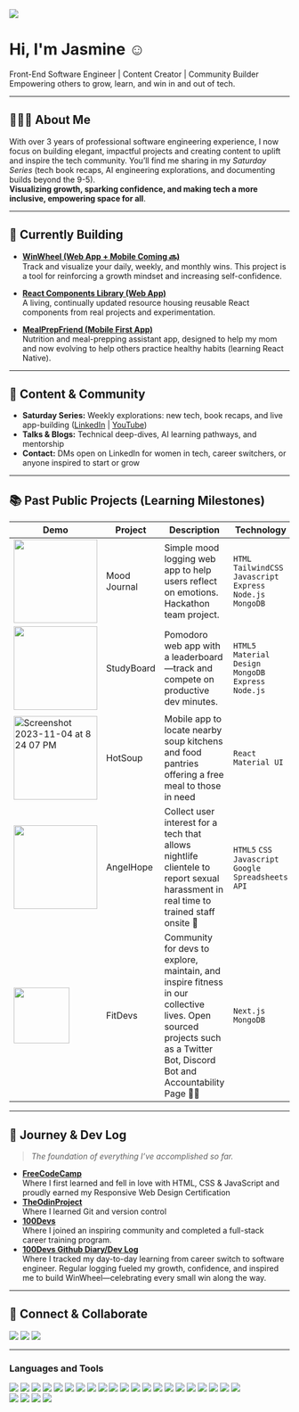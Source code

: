 <img src="https://user-images.githubusercontent.com/99847030/192158220-7bdabfbc-eb7e-482d-816c-06d1fff3ca5e.png" style="width=100%">

# Hi, I'm Jasmine ☺️

Front-End Software Engineer | Content Creator | Community Builder  
Empowering others to grow, learn, and win in and out of tech.

---

## 👩🏻‍💻 About Me

With over 3 years of professional software engineering experience, I now focus on building elegant, impactful projects and creating content to uplift and inspire the tech community. You’ll find me sharing in my *Saturday Series* (tech book recaps, AI engineering explorations, and documenting builds beyond the 9-5).  
**Visualizing growth, sparking confidence, and making tech a more inclusive, empowering space for all**.

---

## 🚀 Currently Building

- **[WinWheel (Web App + Mobile Coming 🔜)](https://thewinwheel.netlify.app/)**  
  Track and visualize your daily, weekly, and monthly wins. This project is a tool for reinforcing a growth mindset and increasing self-confidence.
  
- **[React Components Library (Web App)](https://react-jasminepvo.netlify.app/)**  
  A living, continually updated resource housing reusable React components from real projects and experimentation.

- **[MealPrepFriend (Mobile First App)](https://mealprepfriend.netlify.app/onboarding/user-details)**  
  Nutrition and meal-prepping assistant app, designed to help my mom and now evolving to help others practice healthy habits (learning React Native).

---

## 🎤 Content & Community

- **Saturday Series:** Weekly explorations: new tech, book recaps, and live app-building ([LinkedIn](https://linkedin.com/jasminepvo) | [YouTube](https://youtube.com/@jasminepvo))
- **Talks & Blogs:** Technical deep-dives, AI learning pathways, and mentorship
- **Contact:** DMs open on LinkedIn for women in tech, career switchers, or anyone inspired to start or grow

---

## 📚 Past Public Projects (Learning Milestones)

| Demo | Project | Description | Technology | Link |
|------|---------|-------------|------------|------|
| <img  width="150" src="https://user-images.githubusercontent.com/99847030/202867572-11d8e671-1b58-4015-b5e1-2dc7b967b02b.gif"> | Mood Journal | Simple mood logging web app to help users reflect on emotions. Hackathon team project. | `HTML` `TailwindCSS` `Javascript` `Express` `Node.js` `MongoDB`| [GitHub](https://github.com/jasminepvo/mood-colors) |
| <img  width="150" src="https://cdn.sanity.io/images/m6yx174i/production/a6e8c848865b4e322fd47c0b8b54c9c962542ee8-600x390.gif"> | StudyBoard | Pomodoro web app with a leaderboard—track and compete on productive dev minutes. | `HTML5` `Material Design` `MongoDB` `Express` `Node.js` | [Github](https://github.com/jasminepvo/studyboard)
| <img width="150" alt="Screenshot 2023-11-04 at 8 24 07 PM" src="https://github.com/jasminepvo/jasminepvo/assets/99847030/9134e402-6f39-489e-8a66-f88383abf0b8"> | HotSoup | Mobile app to locate nearby soup kitchens and food pantries offering a free meal to those in need | `React` `Material UI` | [Github](https://github.com/jasminepvo/angelhope)
| <img  width="150" src="https://cdn.sanity.io/images/m6yx174i/production/ccbd95b052213e24ab4375b093132d4fc7709aa7-600x390.gif"> | AngelHope | Collect user interest for a tech that allows nightlife clientele to report sexual harassment in real time to trained staff onsite 🌟 | `HTML5` `CSS` `Javascript` `Google Spreadsheets API` | [Github](https://github.com/jasminepvo/angelhope)
| <img  width="100" height="100" align="center" src="https://github.com/jasminepvo/jasminepvo/assets/99847030/6a6ed319-db7e-4955-af8f-715d06c829cf"> | FitDevs | Community for devs  to explore, maintain, and inspire fitness in our collective lives. Open sourced projects such as a Twitter Bot, Discord Bot and Accountability Page 💪🏼 | `Next.js` `MongoDB` | [Github](https://github.com/FitDevs-withKat)

---

## 📝 Journey & Dev Log
> *The foundation of everything I’ve accomplished so far.*

- **[FreeCodeCamp](https://www.freecodecamp.org)**  
  Where I first learned and fell in love with HTML, CSS & JavaScript and proudly earned my Responsive Web Design Certification
- **[TheOdinProject](https://www.theodinproject.com/paths/full-stack-javascript)**  
  Where I learned Git and version control
- **[100Devs](https://100devs.org/about/)**  
  Where I joined an inspiring community and completed a full-stack career training program.
- **[100Devs Github Diary/Dev Log](https://github.com/jasminepvo/100devs)**  
  Where I tracked my day-to-day learning from career switch to software engineer. Regular logging fueled my growth, confidence, and inspired me to build WinWheel—celebrating every small win along the way.

---

## 🌟 Connect & Collaborate

<a href="https://jasminepvo.com" target="_blank"><img src="https://img.shields.io/static/v1?&style=flat&logo=react&logoColor=AD9D90&labelColor=white&label=&message=PORTFOLIO&color=AD9D90"/></a>
<a href="https://youtube.com/@jasminepvo" target="_blank"><img src="https://img.shields.io/static/v1?&style=flat&logo=youtube&logoColor=AD9D90&labelColor=white&label=&message=YOUTUBE&color=AD9D90"/></a>
<a href="https://linkedin.com/jasminepvo" target="_blank"><img src="https://img.shields.io/static/v1?&style=flat&logo=linkedin&logoColor=AD9D90&labelColor=white&label=&message=LINKEDIN&color=AD9D90"/></a>

---

### Languages and Tools
  <a href="https://developer.mozilla.org/en-US/docs/Web/HTML" target="_blank"><img src="https://img.shields.io/static/v1?&style=flat&logo=HTML5&logoColor=white&labelColor=AD9D90&label=&message=HTML&color=AD9D90"/></a>
  <a href="https://developer.mozilla.org/en-US/docs/Web/CSS" target="_blank"><img src="https://img.shields.io/static/v1?&style=flat&logo=CSS3&logoColor=white&labelColor=AD9D90&label=&message=CSS&color=AD9D90"/></a>
  <a href="https://developer.mozilla.org/en-US/docs/Web/JavaScript" target="_blank"><img src="https://img.shields.io/static/v1?&style=flat&logo=javascript&logoColor=white&labelColor=AD9D90&label=&message=JAVASCRIPT&color=AD9D90"/></a>
  <a href="https://beta.reactjs.org/" target="_blank"><img src="https://img.shields.io/static/v1?&style=flat&logo=react&logoColor=white&labelColor=AD9D90&label=&message=REACT&color=AD9D90"/></a>
  <a href="https://getbootstrap.com" target="_blank"><img src="https://img.shields.io/static/v1?&style=flat&logo=bootstrap&logoColor=white&labelColor=AD9D90&label=&message=BOOTSTRAP&color=AD9D90"/></a>
  <a href="https://www.w3schools.com/sass/" target="_blank"><img src="https://img.shields.io/static/v1?&style=flat&logo=sass&logoColor=white&labelColor=AD9D90&label=&message=SASS&color=AD9D90"/></a>
  <a href="https://webpack.js.org/" target="_blank"><img src="https://img.shields.io/static/v1?&style=flat&logo=webpack&logoColor=white&labelColor=AD9D90&label=&message=WEBPACK&color=AD9D90"/></a>
  <a href="https://vitejs.dev/" target="_blank"><img src="https://img.shields.io/static/v1?&style=flat&logo=vite&logoColor=white&labelColor=AD9D90&label=&message=VITE&color=AD9D90"/></a>
  <a href="https://tailwindcss.com/docs/installation" target="_blank"><img src="https://img.shields.io/static/v1?&style=flat&logo=tailwindcss&logoColor=white&labelColor=AD9D90&label=&message=TAILWIND&color=AD9D90"/></a>
  <a href="https://www.mongodb.com/docs/" target="_blank"><img src="https://img.shields.io/static/v1?&style=flat&logo=mongodb&logoColor=white&labelColor=AD9D90&label=&message=MONGODB&color=AD9D90"/></a>
  <a href="https://expressjs.com/" target="_blank"><img src="https://img.shields.io/static/v1?&style=flat&logo=express&logoColor=white&labelColor=AD9D90&label=&message=EXPRESS&color=AD9D90"/></a>
  <a href="https://nodejs.org/en/docs/" target="_blank"><img src="https://img.shields.io/static/v1?&style=flat&logo=nodedotjs&logoColor=white&labelColor=AD9D90&label=&message=NODE&color=AD9D90"/></a>
  <a href="https://docs.aws.amazon.com/" target="_blank"><img src="https://img.shields.io/static/v1?&style=flat&logo=amazonaws&logoColor=white&labelColor=AD9D90&label=&message=AWS&color=AD9D90"/></a>
  <a href="https://www.git-scm.com/doc" target="_blank"><img src="https://img.shields.io/static/v1?&style=flat&logo=git&logoColor=white&labelColor=AD9D90&label=&message=GIT&color=AD9D90"/></a>
  <a href="https://docs.python.org/3/" target="_blank"><img src="https://img.shields.io/static/v1?&style=flat&logo=python&logoColor=white&labelColor=AD9D90&label=&message=PYTHON&color=AD9D90"/></a>
  <a href="https://devdocs.io/cpp/" target="_blank"><img src="https://img.shields.io/static/v1?&style=flat&logo=cplusplus&logoColor=white&labelColor=AD9D90&label=&message=C++&color=AD9D90"/></a>
  <a href="https://dev.java/learn/getting-started-with-java/" target="_blank"><img src="https://img.shields.io/static/v1?&style=flat&logo=java&logoColor=white&labelColor=AD9D90&label=&message=JAVA&color=AD9D90"/></a>
  <a href="https://www.swift.org/documentation/" target="_blank"><img src="https://img.shields.io/static/v1?&style=flat&logo=swift&logoColor=white&labelColor=AD9D90&label=&message=SWIFT&color=AD9D90"/></a>
  <a href="https://dev.mysql.com/doc/" target="_blank"><img src="https://img.shields.io/static/v1?&style=flat&logo=mysql&logoColor=white&labelColor=AD9D90&label=&message=MYSQL&color=AD9D90"/></a> 
  <a href="https://astro.build" target="_blank"><img src="https://img.shields.io/static/v1?&style=flat&logo=astro&logoColor=white&labelColor=AD9D90&label=&message=ASTRO&color=AD9D90"/></a>
  <a href="https://nextjs.org" target="_blank"><img src="https://img.shields.io/static/v1?&style=flat&logo=next.js&logoColor=white&labelColor=AD9D90&label=&message=NEXTJS&color=AD9D90"/></a>  
  <a href="https://gatsbyjs.com" target="_blank"><img src="https://img.shields.io/static/v1?&style=flat&logo=gatsby&logoColor=white&labelColor=AD9D90&label=&message=GATSBYJS&color=AD9D90"/></a>
  <a href="https://www.graphql.com" target="_blank"><img src="https://img.shields.io/static/v1?&style=flat&logo=graphql&logoColor=white&labelColor=AD9D90&label=&message=GRAPHQL&color=AD9D90"/></a>
  <a href="https://datocms.com" target="_blank"><img src="https://img.shields.io/static/v1?&style=flat&logo=datocms&logoColor=white&labelColor=AD9D90&label=&message=DATOCMS&color=AD9D90"/></a>
  <a href="https://www.sanity.io/" target="_blank"><img src="https://img.shields.io/static/v1?&style=flat&logo=sanity&logoColor=white&labelColor=AD9D90&label=&message=SANITY&color=AD9D90"/></a>

